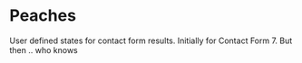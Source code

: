 # Peaches

User defined states for contact form results. 
Initially for Contact Form 7. But then .. who knows
